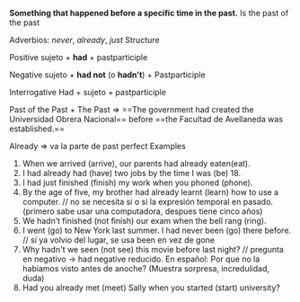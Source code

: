 **Something that happened before a specific time in the past.**
Is the past of the past


Adverbios: _never_, _already_, _just_
Structure

Positive
sujeto + **had** + pastparticiple

Negative
sujeto + **had not** (o **hadn’t**) + Pastparticiple

Interrogative
Had + sujeto + pastparticiple

Past of the Past + The Past =>
==The government had created the Universidad Obrera Nacional== 
before 
==the Facultad de Avellaneda was established.==

Already =>  va la parte de past perfect
Examples
1. When we arrived (arrive), our parents had already eaten(eat).
2. I had already had (have) two jobs by the time I was (be) 18.
3. I had just finished (finish) my work when you phoned (phone).
4. By the age of five, my brother had already learnt (learn) how to use a computer. // no se necesita si o si la expresión temporal en pasado. (primero sabe usar una computadora, despues tiene cinco años)
5. We hadn’t finished (not finish) our exam when the bell rang (ring).
6. I went (go) to New York last summer. I had never been (go) there before. // si ya volvio del lugar, se usa been en vez de gone
7. Why hadn't we seen (not see) this movie before last night? // pregunta en negativo -> had negative reducido. En español: Por que no la habiamos visto antes de anoche? (Muestra sorpresa, incredulidad, duda)
8. Had you already met (meet) Sally when you started (start) university?
    